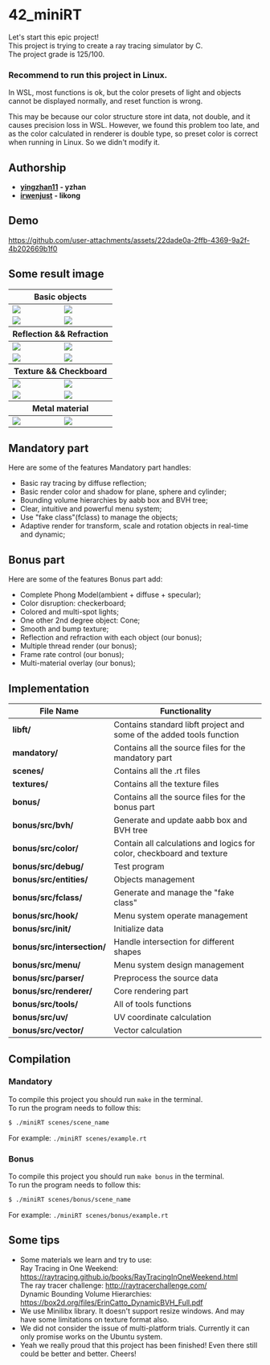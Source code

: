 # 42_miniRT
Let's start this epic project!   
This project is trying to create a ray tracing simulator by C.   
The project grade is 125/100.  

### **Recommend to run this project in Linux.**

In WSL, most functions is ok, but the color presets of light and objects cannot be displayed normally, and reset function is wrong.

This may be because our color structure store int data, not double, and it causes precision loss in WSL. However, we found this problem too late, and as the color calculated in renderer is double type, so preset color is correct when running in Linux. So we didn't modify it.

## **Authorship**

- [**yingzhan11**](https://github.com/yingzhan11) **- yzhan**  
- [**irwenjust**](https://github.com/irwenjust) **- likong**

## **Demo**
https://github.com/user-attachments/assets/22dade0a-2ffb-4369-9a2f-4b202669b1f0

## **Some result image**
<table align=center>
	<thead>
		<tr>
			<th colspan=2>Basic objects</th>
		</tr>
	</thead>
	<tbody>
		<tr>
			<td><image src="asserts/sphere.png"></td>
			<td><image src="asserts/cone.png"></td>
		</tr>
		<tr>
			<td><image src="asserts/cylinder.png"></td>
			<td><image src="asserts/multi_lights.png"></td>
		</tr>
	</tbody>
	<thead>
		<tr>
			<th colspan=2>Reflection && Refraction</th>
		</tr>
	</thead>
	<tbody>
		<tr>
			<td><image src="asserts/planes.png"></td>
			<td><image src="asserts/bubbles.png"></td>
		</tr>
		<tr>
			<td><image src="asserts/glass.png"></td>
			<td><image src="asserts/mirrors.png"></td>
		</tr>
	</tbody>
	<thead>
		<tr>
			<th colspan=2>Texture && Checkboard</th>
		</tr>
	</thead>
	<tbody>
		<tr>
			<td><image src="asserts/solar.png"></td>
			<td><image src="asserts/earth.png"></td>
		</tr>
		<tr>
			<td><image src="asserts/sphere_checkboard.png"></td>
			<td><image src="asserts/octagon.png"></td>
		</tr>
	</tbody>
	<thead>
		<tr>
			<th colspan=2>Metal material</th>
		</tr>
	</thead>
	<tbody>
		<tr>
			<td><image src="asserts/snowman_metal.png"></td>
			<td><image src="asserts/stickman.png"></td>
		</tr>
	</tbody>
</table>

## **Mandatory part**  
Here are some of the features Mandatory part handles:  
- Basic ray tracing by diffuse reflection;
- Basic render color and shadow for plane, sphere and cylinder;
- Bounding volume hierarchies by aabb box and BVH tree;
- Clear, intuitive and powerful menu system;
- Use "fake class"(fclass) to manage the objects;
- Adaptive render for transform, scale and rotation objects in real-time and dynamic;

## **Bonus part**  
Here are some of the features Bonus part add:  
- Complete Phong Model(ambient + diffuse + specular);
- Color disruption: checkerboard;
- Colored and multi-spot lights;
- One other 2nd degree object: Cone;
- Smooth and bump texture;
- Reflection and refraction with each object (our bonus);
- Multiple thread render (our bonus);
- Frame rate control (our bonus);
- Multi-material overlay (our bonus);

## **Implementation**  
<table align=center>
	<thead>
		<tr>
			<th>File Name</th>
			<th>Functionality</th>
		</tr>
	</thead>
	<tbody>
		<tr>
			<td><strong>libft/</strong> </td>
			<td>Contains standard libft project and some of the added tools function</td>
		</tr>
		<tr>
			<td><strong>mandatory/</strong> </td>
			<td>Contains all the source files for the mandatory part</td>
		</tr>
		<tr>
			<td><strong>scenes/</strong> </td>
			<td>Contains all the .rt files</td>
		</tr>
		<tr>
			<td><strong>textures/</strong> </td>
			<td>Contains all the texture files</td>
		</tr>
		<tr>
			<td><strong>bonus/</strong> </td>
			<td>Contains all the source files for the bonus part</td>
		</tr>
		<tr>
			<td><strong>bonus/src/bvh/</strong> </td>
			<td>Generate and update aabb box and BVH tree</td>
		</tr>
		<tr>
			<td><strong>bonus/src/color/</strong> </td>
			<td>Contain all calculations and logics for color, checkboard and texture</td>
		</tr>
		<tr>
			<td><strong>bonus/src/debug/</strong> </td>
			<td>Test program</td>
		</tr>
		<tr>
			<td><strong>bonus/src/entities/</strong> </td>
			<td>Objects management</td>
		</tr>
		<tr>
			<td><strong>bonus/src/fclass/</strong> </td>
			<td>Generate and manage the "fake class"</td>
		</tr>
		<tr>
			<td><strong>bonus/src/hook/</strong> </td>
			<td>Menu system operate management</td>
		</tr>
		<tr>
			<td><strong>bonus/src/init/</strong> </td>
			<td>Initialize data</td>
		</tr>
		<tr>
			<td><strong>bonus/src/intersection/</strong> </td>
			<td>Handle intersection for different shapes</td>
		</tr>
		<tr>
			<td><strong>bonus/src/menu/</strong> </td>
			<td>Menu system design management</td>
		</tr>
		<tr>
			<td><strong>bonus/src/parser/</strong> </td>
			<td>Preprocess the source data</td>
		</tr>
		<tr>
			<td><strong>bonus/src/renderer/</strong> </td>
			<td>Core rendering part</td>
		</tr>
		<tr>
			<td><strong>bonus/src/tools/</strong> </td>
			<td>All of tools functions</td>
		</tr>
		<tr>
			<td><strong>bonus/src/uv/</strong> </td>
			<td>UV coordinate calculation</td>
		</tr>
		<tr>
			<td><strong>bonus/src/vector/</strong> </td>
			<td>Vector calculation</td>
		</tr>
	</tbody>
</table>

## **Compilation**   
### **Mandatory**
To compile this project you should run `make` in the terminal.    
To run the program needs to follow this:   
```sh  
$ ./miniRT scenes/scene_name 
```   
For example: `./miniRT scenes/example.rt`  
### **Bonus**
To compile this project you should run `make bonus` in the terminal.    
To run the program needs to follow this:   
```sh  
$ ./miniRT scenes/bonus/scene_name 
```   
For example: `./miniRT scenes/bonus/example.rt`  

## **Some tips**
- Some materials we learn and try to use:   
Ray Tracing in One Weekend: https://raytracing.github.io/books/RayTracingInOneWeekend.html   
The ray tracer challenge: http://raytracerchallenge.com/  
Dynamic Bounding Volume Hierarchies: https://box2d.org/files/ErinCatto_DynamicBVH_Full.pdf
- We use Minilibx library. It doesn't support resize windows. And may have some limitations on texture format also.
- We did not consider the issue of multi-platform trials. Currently it can only promise works on the Ubuntu system.
- Yeah we really proud that this project has been finished! Even there still could be better and better. Cheers!



